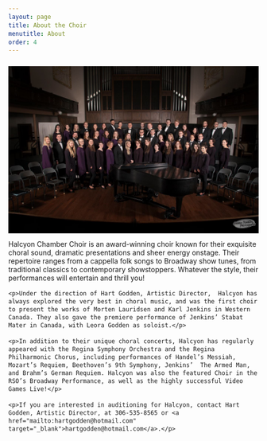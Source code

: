 ```yaml
---
layout: page
title: About the Choir
menutitle: About
order: 4
---
```

<div style="float:left">
	<img src="/assets/FullChoir.jpg" style="padding:10px 0px 10px 0px" />
</div>
<div>
	<p>Halcyon Chamber Choir is an award-winning choir known for their exquisite choral sound, dramatic presentations and sheer energy onstage. Their repertoire ranges from a cappella folk songs to Broadway show tunes, from traditional classics to contemporary showstoppers. Whatever the style, their performances will entertain and thrill you!</p>

	<p>Under the direction of Hart Godden, Artistic Director,  Halcyon has always explored the very best in choral music, and was the first choir to present the works of Morten Lauridsen and Karl Jenkins in Western Canada. They also gave the premiere performance of Jenkins’ Stabat Mater in Canada, with Leora Godden as soloist.</p>

	<p>In addition to their unique choral concerts, Halcyon has regularly appeared with the Regina Symphony Orchestra and the Regina Philharmonic Chorus, including performances of Handel’s Messiah, Mozart’s Requiem, Beethoven’s 9th Symphony, Jenkins’  The Armed Man, and Brahm’s German Requiem. Halcyon was also the featured Choir in the RSO’s Broadway Performance, as well as the highly successful Video Games Live!</p>

	<p>If you are interested in auditioning for Halcyon, contact Hart Godden, Artistic Director, at 306-535-8565 or <a href="mailto:hartgodden@hotmail.com" target="_blank">hartgodden@hotmail.com</a>.</p>
</div>